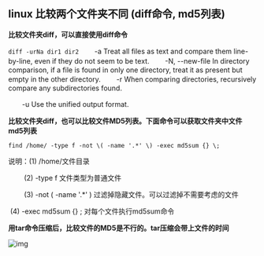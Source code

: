 ## linux 比较两个文件夹不同 (diff命令, md5列表)

**比较文件夹diff，可以直接使用diff命令**

`diff -urNa dir1 dir2`
　　-a Treat all files as text and compare them line-by-line, even if they do not seem to be text.
　　-N, --new-file In directory comparison, if a file is found in only one directory, treat it as present but empty in the other directory.
　　-r When comparing directories, recursively compare any subdirectories found.

　　-u Use the unified output format.

 

**比较文件夹diff，也可以比较文件MD5列表。下面命令可以获取文件夹中文件md5列表**

`find /home/ -type f -not \( -name '.*' \) -exec md5sum {} \;`

说明：(1) /home/文件目录

　　   (2) -type f 文件类型为普通文件

　　   (3) -not \( -name '.*' \)  过滤掉隐藏文件。可以过滤掉不需要考虑的文件

​          (4) -exec md5sum {} \;  对每个文件执行md5sum命令 

 

 **用tar命令压缩后，比较文件的MD5是不行的。tar压缩会带上文件的时间**

![img](https://images2015.cnblogs.com/blog/466768/201703/466768-20170303081158188-1578572513.png)